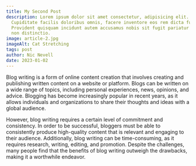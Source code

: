 ```yaml
---
title: My Second Post
description: Lorem ipsum dolor sit amet consectetur, adipisicing elit.
  Cupiditate facilis doloribus omnis, facere inventore eos rem dicta fuga?
  Provident quisquam incidunt autem accusamus nobis sit fugit pariatur excepturi
  non distinctio.
image: article-2.jpg
imageAlt: Cat Stretching
tags: post
author: Nic Nevell
date: 2023-01-02
---
```


Blog writing is a form of online content creation that involves creating and publishing written content on a website or platform. Blogs can be written on a wide range of topics, including personal experiences, news, opinions, and advice. Blogging has become increasingly popular in recent years, as it allows individuals and organizations to share their thoughts and ideas with a global audience.

However, blog writing requires a certain level of commitment and consistency. In order to be successful, bloggers must be able to consistently produce high-quality content that is relevant and engaging to their audience. Additionally, blog writing can be time-consuming, as it requires research, writing, editing, and promotion. Despite the challenges, many people find that the benefits of blog writing outweigh the drawbacks, making it a worthwhile endeavor.
